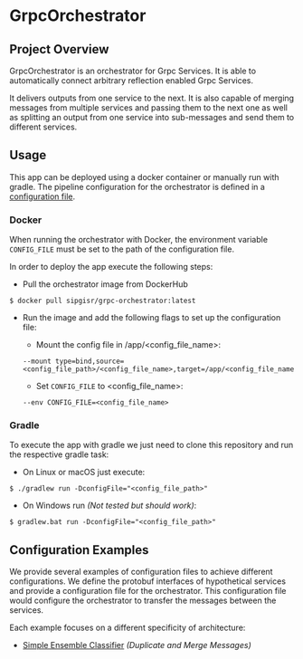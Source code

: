 # GrpcOrchestrator

## Project Overview

GrpcOrchestrator is an orchestrator for Grpc Services. 
It is able to automatically connect arbitrary reflection enabled Grpc Services.

It delivers outputs from one service to the next.
It is also capable of merging messages from multiple services and passing them to the next
one as well as splitting an output from one service into sub-messages and send them to different services.

## Usage

This app can be deployed using a docker container or manually run with gradle.
The pipeline configuration for the orchestrator is defined in a [configuration file](CONFIGURATION.md).

### Docker

When running the orchestrator with Docker, the environment variable `CONFIG_FILE` must be set to the path of the configuration file.

In order to deploy the app execute the following steps:

* Pull the orchestrator image from DockerHub

```shell
$ docker pull sipgisr/grpc-orchestrator:latest
```

* Run the image and add the following flags to set up the configuration file:

    * Mount the config file in /app/\<config_file_name\>:

    ```shell
    --mount type=bind,source=<config_file_path>/<config_file_name>,target=/app/<config_file_name>
    ```

    * Set `CONFIG_FILE` to \<config_file_name\>:

    ```shell
    --env CONFIG_FILE=<config_file_name>
    ```

### Gradle

To execute the app with gradle we just need to clone this repository and run the respective gradle task:

* On Linux or macOS just execute:

```shell
$ ./gradlew run -DconfigFile="<config_file_path>"
```

* On Windows run *(Not tested but should work)*:

```shell
$ gradlew.bat run -DconfigFile="<config_file_path>"
```

## Configuration Examples

We provide several examples of configuration files to achieve different configurations.
We define the protobuf interfaces of hypothetical services and provide a configuration file for the orchestrator.
This configuration file would configure the orchestrator to transfer the messages between the services.

Each example focuses on a different specificity of architecture:

* [Simple Ensemble Classifier](examples/ENSEMBLE.md) *(Duplicate and Merge Messages)*